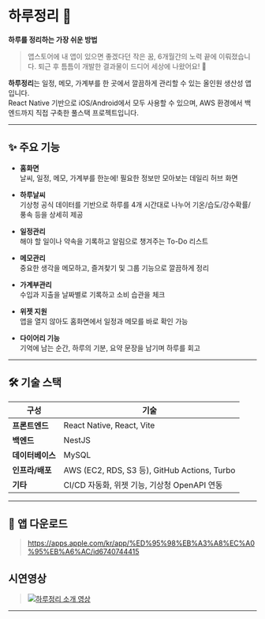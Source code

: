 # 하루정리 📔  
**하루를 정리하는 가장 쉬운 방법**

> 앱스토어에 내 앱이 있으면 좋겠다던 작은 꿈, 6개월간의 노력 끝에 이뤄졌습니다. 퇴근 후 틈틈이 개발한 결과물이 드디어 세상에 나왔어요! 🎉

**하루정리**는 일정, 메모, 가계부를 한 곳에서 깔끔하게 관리할 수 있는 올인원 생산성 앱입니다.  
React Native 기반으로 iOS/Android에서 모두 사용할 수 있으며, AWS 환경에서 백엔드까지 직접 구축한 풀스택 프로젝트입니다.

---

## ✨ 주요 기능

- **홈화면**  
  날씨, 일정, 메모, 가계부를 한눈에! 필요한 정보만 모아보는 데일리 허브 화면

- **하루날씨**  
  기상청 공식 데이터를 기반으로 하루를 4개 시간대로 나누어 기온/습도/강수확률/풍속 등을 상세히 제공

- **일정관리**  
  해야 할 일이나 약속을 기록하고 알림으로 챙겨주는 To-Do 리스트

- **메모관리**  
  중요한 생각을 메모하고, 즐겨찾기 및 그룹 기능으로 깔끔하게 정리

- **가계부관리**  
  수입과 지출을 날짜별로 기록하고 소비 습관을 체크

- **위젯 지원**  
  앱을 열지 않아도 홈화면에서 일정과 메모를 바로 확인 가능

- **다이어리 기능**  
  기억에 남는 순간, 하루의 기분, 요약 문장을 남기며 하루를 회고

---

## 🛠️ 기술 스택

| 구성 | 기술 |
|------|------|
| **프론트엔드** | React Native, React, Vite |
| **백엔드** | NestJS |
| **데이터베이스** | MySQL |
| **인프라/배포** | AWS (EC2, RDS, S3 등), GitHub Actions, Turbo |
| **기타** | CI/CD 자동화, 위젯 기능, 기상청 OpenAPI 연동 |

---

## 📱 앱 다운로드

> https://apps.apple.com/kr/app/%ED%95%98%EB%A3%A8%EC%A0%95%EB%A6%AC/id6740744415

## 시연영상
> [![하루정리 소개 영상](https://img.youtube.com/vi/kNYXSD-gKyc/hqdefault.jpg)](https://www.youtube.com/watch?v=kNYXSD-gKyc)
---
